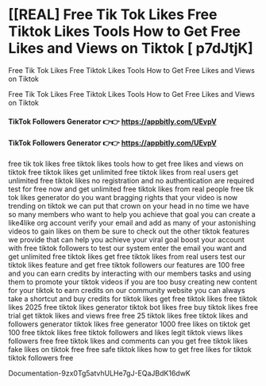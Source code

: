 # [[REAL] Free Tik Tok Likes Free Tiktok Likes Tools How to Get Free Likes and Views on Tiktok [ p7dJtjK]

Free Tik Tok Likes Free Tiktok Likes Tools How to Get Free Likes and Views on Tiktok

Free Tik Tok Likes Free Tiktok Likes Tools How to Get Free Likes and Views on Tiktok

#### **TikTok Followers Generator 👉👉**  https://appbitly.com/UEvpV

#### **TikTok Followers Generator 👉👉**  https://appbitly.com/UEvpV

free tik tok likes free tiktok likes tools how to get free likes and views on tiktok free tiktok likes get unlimited free tiktok likes from real users get unlimited free tiktok likes no registration and no authentication are required test for free now and get unlimited free tiktok likes from real people free tik tok likes generator do you want bragging rights that your video is now trending on tiktok we can put that crown on your head in no time we have so many members who want to help you achieve that goal you can create a like4like org account verify your email and add as many of your astonishing videos to gain likes on them be sure to check out the other tiktok features we provide that can help you achieve your viral goal boost your account with free tiktok followers to test our system enter the email you want and get unlimited free tiktok likes get free tiktok likes from real users test our tiktok likes feature and get free tiktok followers our features are 100 free and you can earn credits by interacting with our members tasks and using them to promote your tiktok videos if you are too busy creating new content for your tiktok to earn credits on our community website you can always take a shortcut and buy credits for tiktok likes get free tiktok likes free tiktok likes 2025 free tiktok likes generator tiktok bot likes free buy tiktok likes free trial get tiktok likes and views free free 25 tiktok likes free tiktok likes and followers generator tiktok likes free generator 1000 free likes on tiktok get 100 free tiktok likes free tiktok followers and likes legit tiktok views likes followers free free tiktok likes and comments can you get free tiktok likes fake likes on tiktok free free safe tiktok likes how to get free likes for tiktok tiktok followers free

Documentation-9zx0Tg5atvhULHe7gJ-EQaJBdK16dwK

